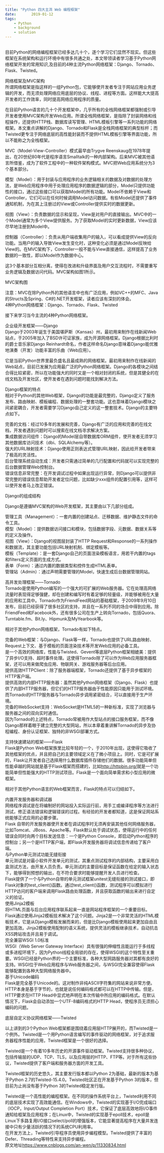 ```yaml
---
title: "Python 四大主流 Web 编程框架"
date:       2019-01-12
tags:
	- Python
	- background
	- solution
---
```


<br>
目前Python的网络编程框架已经多达几十个，逐个学习它们显然不现实。但这些框架在系统架构和运行环境中有很多共通之处，本文带领读者学习基于Python网络框架开发的常用知识,及目前的4种主流Python网络框架：Django、Tornado、Flask、Twisted。

<p>网络框架及MVC架构<br>所谓网络框架是指这样的一组Python包，它能够使开发者专注于网站应用业务逻辑的开发，而无须处理网络应用底层的协议、线程、进程等方面。这样能大大提高开发者的工作效率，同时提高网络应用程序的质量。
</p>
<p>
    在目前Python语言的几十个开发框架中，几乎所有的全栈网络框架都强制或引导开发者使用MVC架构开发Web应用。所谓全栈网络框架，是指除了封装网络和线程操作，还提供HTTP栈、数据库读写管理、HTML模板引擎等一系列功能的网络框架。本文重点讲解的Django、Tornado和Flask是全栈网络框架的典型标杆；而Twisted更专注于网络底层的高性能封装而不提供HTML模板引擎等界面功能，所以不能称之为全栈框架。</p>
<p>MVC（Model-View-Controller）模式最早由Trygve
    Reenskaug在1978年提出，在20世纪80年代是程序语言Smalltalk的一种内部架构。后来MVC被其他语言所借鉴，成为了软件工程中的一种软件架构模式。MVC把Web应用系统分为3个基本部分。</p>
<p>
    模型（Model）：用于封装与应用程序的业务逻辑相关的数据及对数据的处理方法，是Web应用程序中用于处理应用程序的数据逻辑的部分，Model只提供功能性的接口，通过这些接口可以获取Model的所有功能。Model不依赖于View和Controller，它们可以在任何时候调用Model访问数据。有些Model还提供了事件通知机制，为在其上注册过的View或Controller提供实时的数据更新。</p>
<p>视图（View）：负责数据的显示和呈现，View是对用户的直接输出。MVC中的一个Model通常为多个View提供服务。为了获取Model的实时更新数据，View应该尽早地注册到Model中。</p>
<p>
    控制器（Controller）：负责从用户端收集用户的输入，可以看成提供View的反向功能。当用户的输入导致View发生变化时，这种变化必须是通过Model反映给View的。在MVC架构下，Controller一般不能与View直接通信，这样提高了业务数据的一致性，即以Model作为数据中心。</p>
<p>这3个基本部分互相分离，使得在改进和升级界面及用户交互流程时，不需要重写业务逻辑及数据访问代码。MVC架构如图1所示。</p>
<p>MVC架构图</p>
<p>注意：MVC在除Python外的其他语言中也有广泛应用，例如VC++的MFC、Java的Structs及Spring、C#的.NET开发框架，读者应该有深刻的体会。<br>4种Python网络框架：Django、Tornado、Flask、Twisted
</p>
<p>接下来学习当今主流的4种Python网络框架。</p>
<p>企业级开发框架——Django<br>Django于2003年诞生于美国堪萨斯（Kansas）州，最初用来制作在线新闻Web站点，于2005年加入了BSD许可证家族，成为开源网络框架。Django根据比利时的爵士音乐家Django
    Reinhardt命名，作者这样命名Django意味着Django能优雅地演奏（开发）功能丰富的乐曲（Web应用）。</p>
<p>
    它是当前Python世界里最负盛名且最成熟的网络框架。最初用来制作在线新闻的Web站点，目前已发展为应用最广泛的Python网络框架。Django的各模块之间结合得比较紧密，所以在功能强大的同时又是一个相对封闭的系统，但是其健全的在线文档及开发社区，使开发者在遇到问题时能找到解决方法。</p>
<p>Django框架的特点<br>相对于Python的其他Web框架，Django的功能是最完整的，Django定义了服务发布、路由映射、模板编程、数据处理的一整套功能。这也意味着Django模块之间紧密耦合，开发者需要学习Django自己定义的这一整套技术。Django的主要特点如下。
</p>
<p>完善的文档：经过10多年的发展和完善，Django有广泛的应用和完善的在线文档，开发者遇到问题时可以搜索在线文档寻求解决方案。<br>集成数据访问组件：Django的Model层自带数据库ORM组件，使开发者无须学习其他数据库访问技术（dbi、SQLAlchemy等）。<br>强大的URL映射技术：Django使用正则表达式管理URL映射，因此给开发者带来了极高的灵活性。<br>后台管理系统自动生成：开发者只需通过简单的几行配置和代码就可以实现完整的后台数据管理Web控制台。<br>错误信息非常完整：在开发调试过程中如果出现运行异常，则Django可以提供非常完整的错误信息帮助开发者定位问题，比如缺少xxx组件的配置引用等，这样可以使开发者马上改正错误。
</p>
<p>Django的组成结构</p>
<p>Django是遵循MVC架构的Web开发框架，其主要由以下几部分组成。</p>
<p>管理工具（Management）：一套内置的创建站点、迁移数据、维护静态文件的命令工具。<br>模型（Model）：提供数据访问接口和模块，包括数据字段、元数据、数据关系等的定义及操作。<br>视图（View）：Django的视图层封装了HTTP
    Request和Response的一系列操作和数据流，其主要功能包括URL映射机制、绑定模板等。<br>模板（Template）：是一套Django自己的页面渲染模板语言，用若干内置的tags和filters定义页面的生成方式。<br>表单（Form）：通过内置的数据类型和控件生成HTML表单。<br>管理站（Admin）：通过声明需要管理的Model，快速生成后台数据管理网站。
</p>
<p>高并发处理框架——Tornado<br>Tornado是使用Python编写的一个强大的可扩展的Web服务器。它在处理高网络流量时表现得足够强健，却在创建和编写时有着足够的轻量级，并能够被用在大量的应用和工具中。Tornado作为FriendFeed网站的基础框架，于2009年9月10日发布，目前已经获得了很多社区的支持，并且在一系列不同的场合中得到应用。除FriendFeed和Facebook外，还有很多公司在生产上转向Tornado，包括Quora、Turntable.fm、Bit.ly、Hipmunk及MyYearbook等。
</p>
<p>相对于其他Python网络框架，Tornado有如下特点。</p>
<p>完备的Web框架：与Django、Flask等一样，Tornado也提供了URL路由映射、Request上下文、基于模板的页面渲染技术等开发Web应用的必备工具。<br>是一个高效的网络库，性能与Twisted、Gevent等底层Python框架相媲美：提供了异步I/O支持、超时事件处理。这使得Tornado除了可以作为Web应用服务器框架，还可以用来做爬虫应用、物联网关、游戏服务器等后台应用。<br>提供高效HTTPClient：除了服务器端框架，Tornado还提供了基于异步框架的HTTP客户端。<br>提供高效的内部HTTP服务器：虽然其他Python网络框架（Django、Flask）也提供了内部HTTP服务器，但它们的HTTP服务器由于性能原因只能用于测试环境。而Tornado的HTTP服务器与Tornado异步调用紧密结合，可以直接用于生产环境。<br>完备的WebSocket支持：WebSocket是HTML5的一种新标准，实现了浏览器与服务器之间的双向实时通信。<br>因为Tornado的上述特点，Tornado常被用作大型站点的接口服务框架，而不像Django那样着眼于建立完整的大型网站，所以本章着重讲解Tornado的异步及协程编程、身份认证框架、独特的非WSGI部署方式。
</p>
<p>支持快速建站的框架——Flask<br>Flask是Python
    Web框架族里比较年轻的一个，于2010年出现，这使得它吸收了其他框架的优点，并且把自己的主要领域定义在了微小项目上。同时，它是可扩展的，Flask让开发者自己选择用什么数据库插件存储他们的数据。很多功能简单但性能卓越的网站就是基于Flask框架而搭建的，比如<a
            href="https://yq.aliyun.com/go/articleRenderRedirect?url=http%3A%2F%2Fhttpbin.org%2F"
            target="_blank" data-url="http://httpbin.org/">http://httpbin.org/</a>就是一个功能简单但性能强大的HTTP测试项目。Flask是一个面向简单需求和小型应用的微框架。
</p>
<p>相对于其他Python语言的Web框架而言，Flask的特点可以归结如下。</p>
<p>内置开发服务器和调试器<br>网络程序调试是在将编制好的网站投入实际运行前，用手工或编译程序等方法进行测试，修正语法错误和逻辑错误的过程。有经验的开发者都知道，这是保证网站系统能够正式应用的必要步骤。<br>Flask
    自带的开发服务器使开发者在调试程序时无须再安装其他任何网络服务器，比如Tomcat、JBoss、Apache等。Flask默认处于调试状态，使得运行中的任何错误会同时向两个目标发送信息：一个是Python
    Console，即启动Python程序的控制台；另一个是HTTP客户端，即Flask开发服务器将调试信息传递给了客户端。<br>与Python单元测试功能无缝衔接<br>单元测试是对最小软件开发单元的测试，其重点测试程序的内部结构，主要采用白盒测试方法，由开发人员负责。单元测试的主要目标是保证函数在给定的输入状态下，能够得到预想的输出，在不符合要求时能够提醒开发人员进行检查。<br>Flask提供了一个与Python自带的单元测试框架unitest无缝衔接的测试接口，即Flask对象的test_client()函数。通过test_client()函数，测试程序可以模拟进行HTTP访问的客户端来调用Flask路由处理函数，并且获取函数的输出来进行自定义的验证。<br>使用Jinja2模板<br>将HTML页面与后台应用程序联系起来一直是网站程序框架的一个重要目标。Flask通过使用Jinja2模板技术解决了这个问题。Jinja2是一个非常灵活的HTML模板技术，它是从Django模板发展而来的，但是比Django模板使用起来更加自由且更加高效。Jinja2模板使用配制的语义系统，提供灵活的模板继承技术，自动抗击XSS跨站攻击并且易于调试。<br>完全兼容WSGI
    1.0标准<br>WSGI（Web Server Gateway
    Interface）具有很强的伸缩性且能运行于多线程或多进程环境下，因为Python线程全局锁的存在，使得WSGI的这个特性至关重要。WSGI已经是Python界的一个主要标准，各种大型网路服务器对其都有良好的支持。WSGI位于Web应用程序与Web服务器之间，与WSGI完全兼容使得Flask能够配置到各种大型网络服务器中。<br>基于Unicode编码<br>Flask是完全基于Unicode的。这对制作非纯ASCII字符集的网站来说非常方便。HTTP本身是基于字节的，也就是说任何编码格式都可以在HTTP中传输。但是，HTTP要求在HTTP
    Head中显式地声明在本次传输中所应用的编码格式。在默认情况下，Flask会自动添加一个UTF-8编码格式的HTTP Head，使程序员无须担心编码的问题。</p>
<p>底层自定义协议网络框架——Twisted</p>
<p>以上讲到的3个Python
    Web框架都是围绕着应用层HTTP展开的，而Twisted是一个例外。Twisted是一个用Python语言编写的事件驱动的网络框架，对于追求服务器程序性能的应用，Twisted框架是一个很好的选择。</p>
<p>
    Twisted是一个有着10多年历史的开源事件驱动框架。Twisted支持很多种协议，包括传输层的UDP、TCP、TLS，以及应用层的HTTP、FTP等。对于所有这些协议，Twisted提供了客户端和服务器方面的开发工具。</p>
<p>Twisted框架的历史悠久，其主要发行版本都以Python 2为基础，最新的版本为基于Python 2.7的Twisted-15.4.0。Twisted社区正在开发基于Python
    3的版本，但目前为止尚没有基于Python 3的Twisted稳定发行版。</p>
<p>Twisted是一个高性能的编程框架。在不同的操作系统平台上，Twisted利用不同的底层技术实现了高效能通信。在Windows中，Twisted的实现基于I/O完成端口（IOCP，Input/Output
    Completion
    Port）技术，它保证了底层高效地将I/O事件通知给框架及应用程序；在Linux中，Twisted的实现基于epoll技术，epoll是Linux下多路复用I/O接口select/poll的增强版本，它能显著提高程序在大量并发连接中只有少量活跃的情况下的系统CPU利用率。<br>在开发方法上，Twisted引导程序员使用异步编程模型。Twisted提供了丰富的Defer、Threading等特性来支持异步编程。<br>原文地址<a
            href="https://yq.aliyun.com/go/articleRenderRedirect?url=https%3A%2F%2Fwww.cnblogs.com%2Fan-wen%2Fp%2F11330834.html"
            target="_blank" data-url="https://www.cnblogs.com/an-wen/p/11330834.html">https://www.cnblogs.com/an-wen/p/11330834.html</a>
</p>
